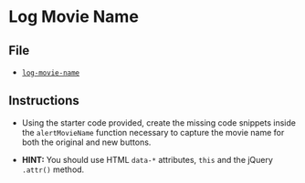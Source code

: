 # Log Movie Name

## File

- [`log-movie-name`](Unsolved/log-movie-name.html)

## Instructions

- Using the starter code provided, create the missing code snippets inside the `alertMovieName` function necessary to capture the movie name for both the original and new buttons.

- **HINT:** You should use HTML `data-*` attributes, `this` and the jQuery `.attr()` method.
